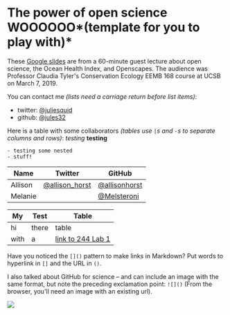 # The power of open science WOOOOOO*(template for you to play with)*

These [Google slides](https://docs.google.com/presentation/d/1CsoBX3LwU8r5_34nuzthO9bn8xLxZMmL6-uY-yUaRTs/edit?usp=sharing) are from a 60-minute guest lecture about open science, the Ocean Health Index, and Openscapes. The audience was Professor Claudia Tyler's Conservation Ecology EEMB 168 course at UCSB on March 7, 2019. 

You can contact me *(lists need a carriage return before list items)*: 

- twitter: [@juliesquid](https://twitter.com/juliesquid)
- github: [@jules32](https://github.com/jules32)


Here is a table with some collaborators *(tables use `|`s and `-`s to separate columns and rows)*:
*testing*
**testing**

    - testing some nested
    - stuff!

Name | Twitter | GitHub
-----|---------|--------
Allison | [@allison_horst](https://twitter.com/allison_horst) | [@allisonhorst](https://github.com/allisonhorst)
Melanie |  | [@Melsteroni](https://github.com/Melsteroni)

My | Test | Table
------ | ------ | ------
hi | there| table
with | a | [link to 244 Lab 1](https://github.com/allisonhorst/esm-244-lab-1)

Have you noticed the `[]()` pattern to make links in Markdown? Put words to hyperlink in `[]` and the URL in `()`. 

I also talked about GitHub for science – and can include an image with the same format, but note the preceding exclamation point: `![]()` (From the browser, you'll need an image with an existing url). 

![](https://octodex.github.com/images/labtocat.png)

